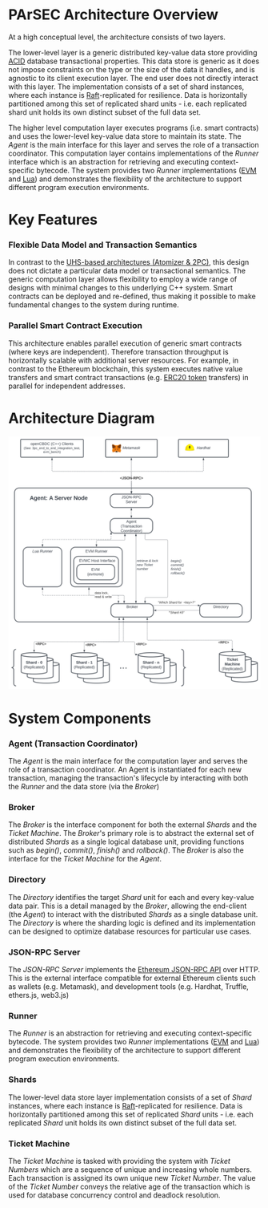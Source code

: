 # PArSEC Architecture Overview

At a high conceptual level, the architecture consists of two layers.

The lower-level layer is a generic distributed key-value data store providing [ACID](https://en.wikipedia.org/wiki/ACID) database transactional properties.
This data store is generic as it does not impose constraints on the type or the size of the data it handles, and is agnostic to its client execution layer.
The end user does not directly interact with this layer.
The implementation consists of a set of shard instances, where each instance is [Raft](https://en.wikipedia.org/wiki/Raft_(algorithm))-replicated for resilience.
Data is horizontally partitioned among this set of replicated shard units - i.e. each replicated shard unit holds its own distinct subset of the full data set.

The higher level computation layer executes programs (i.e. smart contracts) and uses the lower-level key-value data store to maintain its state.
The _Agent_ is the main interface for this layer and serves the role of a transaction coordinator.
This computation layer contains implementations of the _Runner_ interface which is an abstraction for retrieving and executing context-specific bytecode.
The system provides two _Runner_ implementations ([EVM](https://ethereum.org/en/developers/docs/evm/) and [Lua](https://www.lua.org/)) and demonstrates the flexibility of the architecture to support different program execution environments.

# Key Features
### Flexible Data Model and Transaction Semantics
In contrast to the [UHS-based architectures (Atomizer & 2PC)](architecture.md), this design does not dictate a particular data model or transactional semantics.
The generic computation layer allows flexibility to employ a wide range of designs with minimal changes to this underlying C++ system.
Smart contracts can be deployed and re-defined, thus making it possible to make fundamental changes to the system during runtime.

### Parallel Smart Contract Execution
This architecture enables parallel execution of generic smart contracts (where keys are independent).
Therefore transaction throughput is horizontally scalable with additional server resources.
For example, in contrast to the Ethereum blockchain, this system executes native value transfers and smart contract transactions (e.g. [ERC20 token](https://ethereum.org/en/developers/docs/standards/tokens/erc-20/) transfers) in parallel for independent addresses.

# Architecture Diagram
![Architecture Diagram](PArSEC_architecture_diagram.svg)

# System Components
### Agent (Transaction Coordinator)
The _Agent_ is the main interface for the computation layer and serves the role of a transaction coordinator.
An Agent is instantiated for each new transaction, managing the transaction's lifecycle by interacting with both the _Runner_ and the data store (via the _Broker_)
### Broker
The _Broker_ is the interface component for both the external _Shards_ and the _Ticket Machine_.
The _Broker_'s primary role is to abstract the external set of distributed _Shards_ as a single logical database unit, providing functions such as _begin()_, _commit()_, _finish()_ and _rollback()_.
The _Broker_ is also the interface for the _Ticket Machine_ for the _Agent_.
### Directory
The _Directory_ identifies the target _Shard_ unit for each and every key-value data pair.
This is a detail managed by the _Broker_, allowing the end-client (the _Agent_) to interact with the distributed _Shards_ as a single database unit.
The _Directory_ is where the sharding logic is defined and its implementation can be designed to optimize database resources for particular use cases.
### JSON-RPC Server
The _JSON-RPC Server_ implements the [Ethereum JSON-RPC API](https://ethereum.org/en/developers/docs/apis/json-rpc/) over HTTP.
This is the external interface compatible for external Ethereum clients such as wallets (e.g. Metamask), and development tools (e.g. Hardhat, Truffle, ethers.js, web3.js)
### Runner
The _Runner_ is an abstraction for retrieving and executing context-specific bytecode.
The system provides two _Runner_ implementations ([EVM](https://ethereum.org/en/developers/docs/evm/) and [Lua](https://www.lua.org/)) and demonstrates the flexibility of the architecture to support different program execution environments.
### Shards
The lower-level data store layer implementation consists of a set of _Shard_ instances, where each instance is [Raft](https://en.wikipedia.org/wiki/Raft_(algorithm))-replicated for resilience.
Data is horizontally partitioned among this set of replicated _Shard_ units - i.e. each replicated _Shard_ unit holds its own distinct subset of the full data set.
### Ticket Machine
The _Ticket Machine_ is tasked with providing the system with _Ticket Numbers_ which are a sequence of unique and increasing whole numbers.
Each transaction is assigned its own unique new _Ticket Number_.
The value of the _Ticket Number_ conveys the relative age of the transaction which is used for database concurrency control and deadlock resolution.
